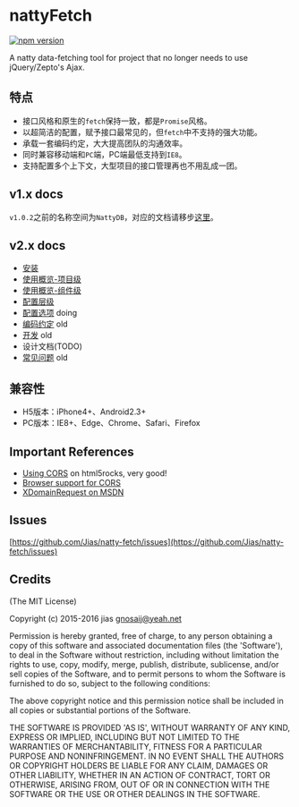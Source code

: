 # nattyFetch

[![npm version](https://img.shields.io/npm/v/natty-fetch.svg?style=flat)](https://www.npmjs.com/package/natty-fetch)

A natty data-fetching tool for project that no longer needs to use jQuery/Zepto's Ajax.

## 特点

* 接口风格和原生的`fetch`保持一致，都是`Promise`风格。
* 以超简洁的配置，赋予接口最常见的，但`fetch`中不支持的强大功能。
* 承载一套编码约定，大大提高团队的沟通效率。
* 同时兼容移动端和`PC`端，PC端最低支持到`IE8`。
* 支持配置多个上下文，大型项目的接口管理再也不用乱成一团。

## v1.x docs

`v1.0.2`之前的名称空间为`NattyDB`，对应的文档请移步[这里](tree/v1.0.2)。

## v2.x docs

* [安装](docs/install.md)
* [使用概览-项目级](docs/start_for_project.md)
* [使用概览-组件级](docs/start_for_component.md)
* [配置层级](docs/option_levels.md)
* [配置选项](docs/options.md) doing
* [编码约定](docs/rules.md) old
* [开发](docs/dev.md) old
* 设计文档(TODO)
* [常见问题](docs/questions.md) old

## 兼容性

* H5版本：iPhone4+、Android2.3+
* PC版本：IE8+、Edge、Chrome、Safari、Firefox


## Important References

* [Using CORS](http://www.html5rocks.com/en/tutorials/cors/) on html5rocks, very good!
* [Browser support for CORS](http://enable-cors.org/client.html)
* [XDomainRequest on MSDN](https://msdn.microsoft.com/en-us/library/cc288060(VS.85).aspx)

## Issues

[https://github.com/Jias/natty-fetch/issues](https://github.com/Jias/natty-fetch/issues)

## Credits

(The MIT License)

Copyright (c) 2015-2016 jias <gnosaij@yeah.net>

Permission is hereby granted, free of charge, to any person obtaining a copy of this software and associated documentation files (the 'Software'), to deal in the Software without restriction, including without limitation the rights to use, copy, modify, merge, publish, distribute, sublicense, and/or sell copies of the Software, and to permit persons to whom the Software is furnished to do so, subject to the following conditions:

The above copyright notice and this permission notice shall be included in all copies or substantial portions of the Software.

THE SOFTWARE IS PROVIDED 'AS IS', WITHOUT WARRANTY OF ANY KIND, EXPRESS OR IMPLIED, INCLUDING BUT NOT LIMITED TO THE WARRANTIES OF MERCHANTABILITY, FITNESS FOR A PARTICULAR PURPOSE AND NONINFRINGEMENT. IN NO EVENT SHALL THE AUTHORS OR COPYRIGHT HOLDERS BE LIABLE FOR ANY CLAIM, DAMAGES OR OTHER LIABILITY, WHETHER IN AN ACTION OF CONTRACT, TORT OR OTHERWISE, ARISING FROM, OUT OF OR IN CONNECTION WITH THE SOFTWARE OR THE USE OR OTHER DEALINGS IN THE SOFTWARE.
